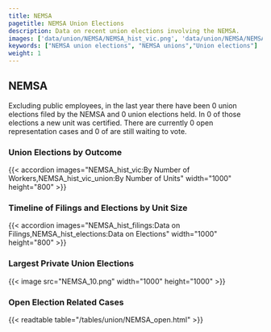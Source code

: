 ```yaml
---
title: NEMSA
pagetitle: NEMSA Union Elections
description: Data on recent union elections involving the NEMSA.
images: ['data/union/NEMSA/NEMSA_hist_vic.png', 'data/union/NEMSA/NEMSA_hist_size.png', 'data/union/NEMSA/NEMSA_10.png']
keywords: ["NEMSA union elections", "NEMSA unions","Union elections"]
weight: 1
---
```

##  NEMSA

Excluding public employees, in the last year there have been 0 union elections filed by the NEMSA and 0 union elections held. In 0 of those elections a new unit was certified. There are currently 0 open representation cases and 0 of are still waiting to vote.

### Union Elections by Outcome
{{< accordion images="NEMSA_hist_vic:By Number of Workers,NEMSA_hist_vic_union:By Number of Units" width="1000" height="800" >}}

### Timeline of Filings and Elections by Unit Size
{{< accordion images="NEMSA_hist_filings:Data on Filings,NEMSA_hist_elections:Data on Elections" width="1000" height="800" >}}

### Largest Private Union Elections
{{< image src="NEMSA_10.png" width="1000" height="1000"  >}}

### Open Election Related Cases
{{< readtable table="/tables/union/NEMSA_open.html" >}}

